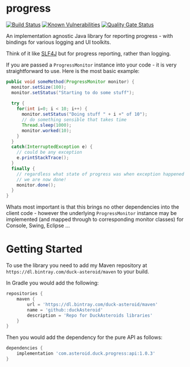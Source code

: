 progress
========
[![Build Status](https://travis-ci.org/duckAsteroid/progress.svg?branch=master)](https://travis-ci.org/duckAsteroid/progress)
[![Known Vulnerabilities](https://snyk.io//test/github/duckAsteroid/progress/badge.svg?targetFile=build.gradle)](https://snyk.io//test/github/duckAsteroid/progress?targetFile=build.gradle)
[![Quality Gate Status](https://sonarcloud.io/api/project_badges/measure?project=com.asteroid.duck.progress%3Aprogress&metric=alert_status)](https://sonarcloud.io/dashboard?id=com.asteroid.duck.progress%3Aprogress)

An implementation agnostic Java library for reporting progress - with bindings for various logging and UI toolkits.

Think of it like [SLF4J](https://www.slf4j.org/) but for progress reporting, rather than logging.

If you are passed a `ProgressMonitor` instance into your code - it is very straightforward to use. Here is the most basic 
example:

```java
public void someMethod(ProgressMonitor monitor) {
  monitor.setSize(100);
  monitor.setStatus("Starting to do some stuff");
  
  try {
    for(int i=0; i < 10; i++) {
      monitor.setStatus("Doing stuff " + i +" of 10");
      // do something sensible that takes time
      Thread.sleep(1000);
      monitor.worked(10);
    }
  }
  catch(InterruptedException e) {
    // could be any exception
    e.printStackTrace();
  }
  finally {
    // regardless what state of progress was when exception happened
    // we are now done!
    monitor.done();
  }
}
```

Whats most important is that this brings no other dependencies into the client code - however the underlying `ProgressMonitor` instance may be implemented (and mapped through to corresponding monitor classes) for Console, Swing, Eclipse ...

Getting Started
===============

To use the library you need to add my Maven repository at `https://dl.bintray.com/duck-asteroid/maven` to your build.

In Gradle you would add the following:
```groovy
repositories {
    maven {
        url = 'https://dl.bintray.com/duck-asteroid/maven'
        name = 'github::duckAsteroid'
        description = 'Repo for DuckAsteroids libraries'
    }
}
```

Then you would add the dependency for the pure API as follows:
```groovy
dependencies {
    implementation 'com.asteroid.duck.progress:api:1.0.3'
}
```
